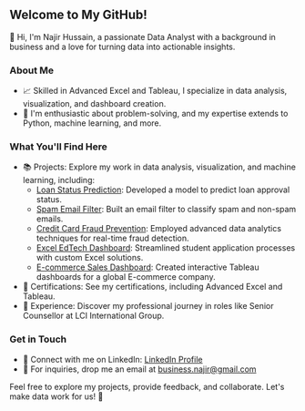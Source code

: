## Welcome to My GitHub!

👋 Hi, I'm Najir Hussain, a passionate Data Analyst with a background in business and a love for turning data into actionable insights. 

### About Me

- 📈 Skilled in Advanced Excel and Tableau, I specialize in data analysis, visualization, and dashboard creation.
- 🧐 I'm enthusiastic about problem-solving, and my expertise extends to Python, machine learning, and more.

### What You'll Find Here

- 📚 Projects: Explore my work in data analysis, visualization, and machine learning, including:
  - [Loan Status Prediction](https://github.com/najirh/loan_aproval_status): Developed a model to predict loan approval status.
  - [Spam Email Filter](https://github.com/najirh/Email-Spam-Prediction): Built an email filter to classify spam and non-spam emails.
  - [Credit Card Fraud Prevention](https://github.com/najirh/credit_card_fraud_transaction_detection): Employed advanced data analytics techniques for real-time fraud detection.
  - [Excel EdTech Dashboard](https://docs.google.com/spreadsheets/d/19RleeME8w1QV4r0H4_B2cULgFn-f0m2WRYt5Dug8o-E/edit#gid=2001764008): Streamlined student application processes with custom Excel solutions.
  - [E-commerce Sales Dashboard](https://public.tableau.com/app/profile/najir.hussain/viz/EcommerceSalesDashboardXCompanyYTDSalesAnalysis/Dashboard): Created interactive Tableau dashboards for a global E-commerce company.
- 📜 Certifications: See my certifications, including Advanced Excel and Tableau.
- 💼 Experience: Discover my professional journey in roles like Senior Counsellor at LCI International Group.

### Get in Touch

- 💬 Connect with me on LinkedIn: [LinkedIn Profile](https://www.linkedin.com/in/n-h-956202100/)
- 📧 For inquiries, drop me an email at business.najir@gmail.com

Feel free to explore my projects, provide feedback, and collaborate. Let's make data work for us! 🚀
